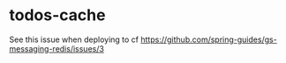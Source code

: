 # todos-cache

See this issue when deploying to cf
https://github.com/spring-guides/gs-messaging-redis/issues/3
